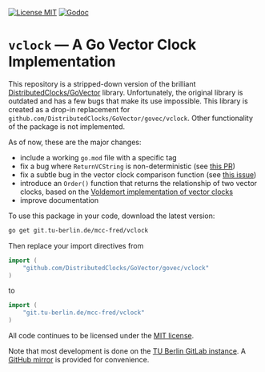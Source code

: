 [![License MIT](https://img.shields.io/badge/License-MIT-brightgreen.svg)](https://img.shields.io/badge/License-MIT-brightgreen.svg)
[![Godoc](http://img.shields.io/badge/go-documentation-blue.svg)](https://pkg.go.dev/git.tu-berlin.de/mcc-fred/vclock)

# `vclock` &mdash; A Go Vector Clock Implementation

This repository is a stripped-down version of the brilliant [DistributedClocks/GoVector](https://github.com/DistributedClocks/GoVector)
library.
Unfortunately, the original library is outdated and has a few bugs that make its use impossible.
This library is created as a drop-in replacement for `github.com/DistributedClocks/GoVector/govec/vclock`.
Other functionality of the package is not implemented.

As of now, these are the major changes:

- include a working `go.mod` file with a specific tag
- fix a bug where `ReturnVCString` is non-deterministic (see [this PR](https://github.com/DistributedClocks/GoVector/pull/67))
- fix a subtle bug in the vector clock comparison function (see [this issue](https://github.com/DistributedClocks/GoVector/issues/68))
- introduce an `Order()` function that returns the relationship of two vector clocks, based on the
  [Voldemort implementation of vector clocks](https://github.com/voldemort/voldemort/blob/master/src/java/voldemort/versioning/VectorClockUtils.java)
- improve documentation

To use this package in your code, download the latest version:

```sh
go get git.tu-berlin.de/mcc-fred/vclock
```

Then replace your import directives from

```go
import (
    "github.com/DistributedClocks/GoVector/govec/vclock"
)
```

to

```go
import (
    "git.tu-berlin.de/mcc-fred/vclock"
)
```

All code continues to be licensed under the [MIT license](./LICENSE).

Note that most development is done on the [TU Berlin GitLab instance](https://git.tu-berlin.de/mcc-fred/vclock).
A [GitHub mirror](https://github.com/OpenFogStack/vclock) is provided for convenience.

